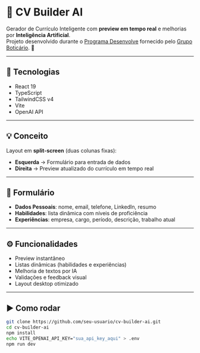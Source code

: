 # 👾 CV Builder AI

Gerador de Currículo Inteligente com **preview em tempo real** e melhorias por **Inteligência Artificial**.  
Projeto desenvolvido durante o [Programa Desenvolve](https://desenvolve.grupoboticario.com.br/) fornecido pelo [Grupo Boticário](https://www.grupoboticario.com.br/). 🌱

---

## 🚀 Tecnologias

- React 19  
- TypeScript  
- TailwindCSS v4  
- Vite  
- OpenAI API  

---

## 💡 Conceito

Layout em **split-screen** (duas colunas fixas):  
- **Esquerda** → Formulário para entrada de dados  
- **Direita** → Preview atualizado do currículo em tempo real  

---

## 📝 Formulário

- **Dados Pessoais**: nome, email, telefone, LinkedIn, resumo  
- **Habilidades**: lista dinâmica com níveis de proficiência  
- **Experiências**: empresa, cargo, período, descrição, trabalho atual  

---

## ⚙️ Funcionalidades

- Preview instantâneo  
- Listas dinâmicas (habilidades e experiências)  
- Melhoria de textos por IA  
- Validações e feedback visual  
- Layout desktop otimizado  

---

## ▶️ Como rodar

```bash
git clone https://github.com/seu-usuario/cv-builder-ai.git
cd cv-builder-ai
npm install
echo VITE_OPENAI_API_KEY="sua_api_key_aqui" > .env
npm run dev
